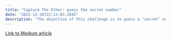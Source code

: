 ```yaml
---
title: "Capture The Ether: guess the secret number"
date: "2021-12-26T22:12:03.284Z"
description: "The objective of this challenge is to guess a ‘secret’ number. But is it?"
---
```


[Link to Medium article](https://medium.com/@tomasfrancisco/capture-the-ether-guess-the-secret-number-3a146be0e0ed)
<!-- 
Capture The Ether: guess the secret number
The objective of this challenge is to guess a ‘secret’ number. But is it?

Let’s start from the beginning of the contract. The first line inside of it is our answerHash, a bytes32 variable with a ‘hash’. And what is that, exactly?

Hash functions are functions that can be used to map data of arbitrary size to fixed size. Their output is called hash, and that’s what we see here. So basically, there is an integer to which a hash function was applied and the result is this ‘answerHash’.

There are multiple hash functions, but in Ethereum we use the Keccak-256.

To add a little bit more to this subject, as hash functions are one of the most important aspects of modern cryptography and therefore, blockchains and Ethereum, here are some of their main properties:

Determinism: a given input message always produces the same hash output.
Verifiability: computing the hash of a message is efficient (linear complexity).
Noncorrelation: a small change to the message (e.g., a 1-bit change) should change the hash output so extensively that it cannot be correlated to the hash of the original message.
Collision protection: it should be infeasible to calculate two different messages that produce the same hash output.
Irreversibility: computing the message from its hash is infeasible, equivalent to a brute-force search through all possible messages.
As per this last property, you may be asking yourself, do we need to try every integer in existence until we find the one that has the same hash? Well, it could be the case, but it isn’t.

Now, back to our challenge, go ahead and deploy the contract and pay that 1 ether that is required in the constructor.

Now i’m going to use a couple of tools that I like in order to discover what number lies behind the answerHash.

The fact that the guess function takes as an argument a ‘uint8’ narrows the possibilities by a lot: first, a ‘uint’ is an ‘unsigned integer’, that means an integer without a sign, so any number ≥ 0.

And the 8 in ‘uint8’ means that that variable has 8 bits. What’s the highest decimal number that we can represent with 8 bits (a byte)? 255.

So that basically narrows our search from 0 to 2²⁵⁶ -1 (78 digits) to 256 numbers (0 to 255). Cool, huh?

There are multiple sites that give us the keccak256 hash of an input, so we could manually try every number in our desired range until we see the hash that we need. In this case that would be definitely possible, but not very efficient, right?

So I came up with a couple of lines in javascript/node that let us discover that number much quicker.

const keccak256 = require('keccak256');
const answerHash = 

In this piece of code, we are looping between 0 and 255 and applying the keccak256 hash function in every iteration. If the hash is equal to the answerHash, then it logs a message with the result.

One more thing, if you look closely, you will see that the string in answerHash doesn’t have the ‘0x’ at the beginning as in the contract. This ‘0x’ is just an identifier for hexadecimal numbers, it means that the following digits are in hexadecimal format. The keccak256 node package returns a string without this prefix and that’s why I didn’t include it in the first place.

To run this piece of code I used replit, a very practical online IDE, but if you have Node installed, you may as well create your index.js file locally and run it there.

Once you get the answer you may call the contract in Etherscan, just like we did in the previous challenge.

I won’t leave you without the solution, but I won’t make it that easy neither, so here’s what you need to send with the guess call, but in hexadecimal format: 0xAA. Good luck!


That’s it! In the next article we’ll solve the Guess the random number challenge. -->